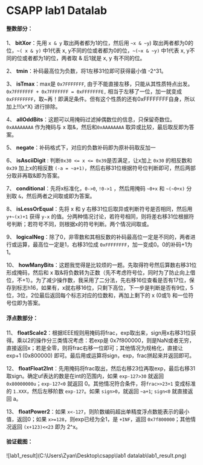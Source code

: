 # **CSAPP lab1 Datalab**

#### **整数部分**：

1、 **bitXor**：先用 `x & y` 取出两者都为1的位，然后用 `~x & ~y`) 取出两者都为0的位，`~( x & y)` 中1代表 x, y不同的位或者都为0的位，`~(~x & ~y)` 中1代表 x, y不同的位或者都为1的位，两者取 & 后1就是 x, y 有不同的位。

2、 **tmin**：补码最高位为负数，将1左移31位即可获得最小值 -2^31。

3、 **isTmax**：max是 `0x7FFFFFFF`, 由于不能直接左移，只能从其性质特点出发。`0x7FFFFFFF + 0x7FFFFFFF = 0xFFFFFFFE,` 相当于左移了一位，加一就变成 `0xFFFFFFFF`，取~再！即满足条件。但有这个性质的还有0xFFFFFFFF自身，所以加上!!(x^X) 进行排除。

4、 **allOddBits**：这题可以用掩码过滤掉偶数位的信息，只保留奇数位。`0xAAAAAAAA` 作为掩码与 x 取&，然后和`0xAAAAAAAA` 取异或比较，最后取反即为答案。

5、 **negate**：补码格式下，对应的负数补码即为原补码取反加一

6、 **isAsciiDigit** : 判断`0x30 <= x <= 0x39`是否满足，让x加上 `0x30` 的相反数和 `0x39` 加上x的相反数 `(-a = ~a+1)`，然后右移31位根据符号位判断即可，然后两部分取非再取&即为答案。

7、 **conditional**：先将x标准化，`0->0`, `!0->1` ，然后用掩码 `~0+x` 和 `~(~0+x)` 分别取 `&`，然后两者之间取或即为答案。

8、 **isLessOrEqual**：先将 x 和 y 右移31位后取异或判断符号是否相同，然后用 `y+~(x)+1` 获得 `y-x` 的值。分两种情况讨论，若符号相同，则将差右移31位根据符号判断；若符号不同，则根据x的符号判断。两个情况间取或。

9、 **logicalNeg**：除了0，非零数和其相反数的补码最高位一定是不同的，两者进行或运算，最高位一定是1，右移31位成 `0xFFFFFFFF`，加一变成0。0的补码+1为1。

10、    **howManyBits**：这题我觉得是比较烦的一题。先取得符号然后算数右移31位形成掩码，然后和 x 取&将负数转为正数（先不考虑符号位，同时为了防止向上借位，不+1）。为了减少操作数，我采用了二分法，先右移16位查看是否有17位，保存到标志h16，如果有，x就右移16位，只剩下高位，下一步是判断是否有9位，5位，3位，2位最后返回每个标志对应的位数和，再加上剩下的 x (0或1) 和一位符号位即为答案。

#### **浮点数部分：**

11、    **floatScale2**：根据IEEE规则用掩码将frac，exp取出来，sign用x右移31位获得。乘以2的操作分三类情况考虑：若exp是 0x7f800000，则是NaN或者无穷，直接返回x；若是全零，则将frac右移一位即可；其他情况为规格化，直接让exp+1 (0x800000) 即可。最后用或运算将sign，exp，frac拼起来并返回即可。

12、    **floatFloat2Int**：先用掩码将frac取出，然后右移23位再取exp，最后右移31取sign。确定uf表达的数是在int的范围内，如果 `exp-127>30` 就返回 `0x80000000u`；`exp-127<0` 就返回 0。其他情况符合条件，将`frac>>23+1` 变成标准的 `1.XXX`，然后左移阶数 `exp-127`。如果 `sign>0`，就返回 `~a+1`; `sign<0` 就直接返回 a。

13、    **floatPower2**：如果 `x<-127`，则阶数编码超出单精度浮点数能表示的最小值，返回0；如果 `x>=128`，则exp已经为全1，是 `+INF`，返回 `0x7f800000`；其他情况返回 `(x+123)<<23` 即为 2^x。



#### **验证截图：**

![lab1_result](C:\Users\Zyan\Desktop\csapp\lab1 datalab\lab1_result.png)

 

 